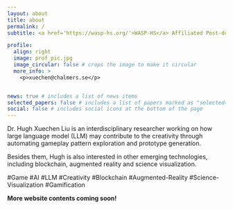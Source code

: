 ```yaml
---
layout: about
title: about
permalink: /
subtitle: <a href='https://wasp-hs.org/'>WASP-HS</a> Affiliated Post-doctoral Fellow @ <a href='https://www.chalmers.se/en/persons/xuechen/'>Chalmers University of Technology <br><br> </a>

profile:
  align: right
  image: prof_pic.jpg
  image_circular: false # crops the image to make it circular
  more_info: >
    <p>xuechen@chalmers.se</p>


news: true # includes a list of news items
selected_papers: false # includes a list of papers marked as "selected={true}"
social: false # includes social icons at the bottom of the page
---
```




Dr. Hugh Xuechen Liu is an interdisciplinary researcher working on how large language model (LLM) may contribute to the creativity through automating gameplay pattern exploration and prototype generation.

Besides them, Hugh is also interested in other emerging technologies, including blockchain, augmented reality and science visualization.

#Game #AI #LLM #Creativity #Blockchain #Augmented-Reality #Science-Visualization #Gamification



**More website contents coming soon!**



